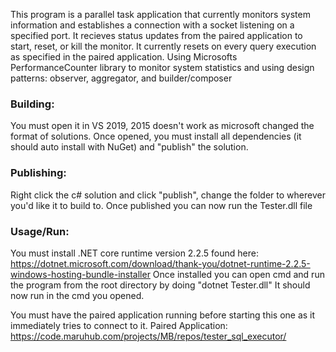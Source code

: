 ﻿This program is a parallel task application that currently monitors system information and establishes a connection with a socket listening on a specified port.
It recieves status updates from the paired application to start, reset, or kill the monitor. It currently resets on every query execution as specified in the paired application.
Using Microsofts PerformanceCounter library to monitor system statistics and using design patterns: observer, aggregator, and builder/composer

### Building:
You must open it in VS 2019, 2015 doesn't work as microsoft changed the format of solutions.
Once opened, you must install all dependencies (it should auto install with NuGet) and "publish" the solution.

### Publishing:
Right click the c# solution and click "publish", change the folder to wherever you'd like it to build to.
Once published you can now run the Tester.dll file

### Usage/Run:
You must install .NET core runtime version 2.2.5 found here: https://dotnet.microsoft.com/download/thank-you/dotnet-runtime-2.2.5-windows-hosting-bundle-installer
Once installed you can open cmd and run the program from the root directory by doing "dotnet Tester.dll"
It should now run in the cmd you opened.

You must have the paired application running before starting this one as it immediately tries to connect to it.
Paired Application: https://code.maruhub.com/projects/MB/repos/tester_sql_executor/
